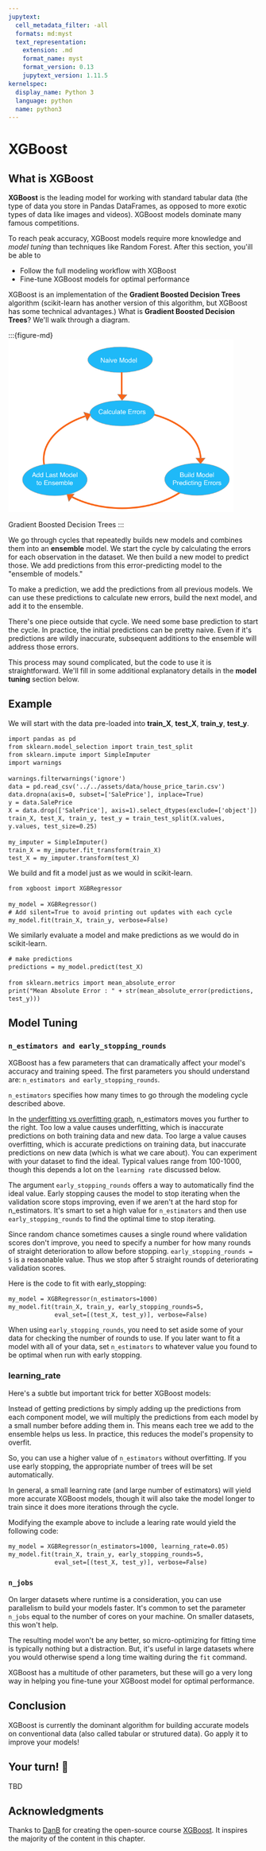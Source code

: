 ```yaml
---
jupytext:
  cell_metadata_filter: -all
  formats: md:myst
  text_representation:
    extension: .md
    format_name: myst
    format_version: 0.13
    jupytext_version: 1.11.5
kernelspec:
  display_name: Python 3
  language: python
  name: python3
---
```


# XGBoost

## What is XGBoost

**XGBoost** is the leading model for working with standard tabular data (the type of data you store in Pandas DataFrames, as opposed to more exotic types of data like images and videos). XGBoost models dominate many famous competitions. 

To reach peak accuracy, XGBoost models require more knowledge and  _model tuning_ than techniques like Random Forest. After this section, you'ill be able to 
- Follow the full modeling workflow with XGBoost 
- Fine-tune XGBoost models for optimal performance


XGBoost is an implementation of the **Gradient Boosted Decision Trees** algorithm (scikit-learn has another version of this algorithm, but XGBoost has some technical advantages.)  What is **Gradient Boosted Decision Trees**?  We'll walk through a diagram.

:::{figure-md}
<img src="../../../images/ml-advanced/xgboost/Gradient_boosted_decision_trees.png" width="90%" class="bg-white mb-1">

Gradient Boosted Decision Trees
:::

We go through cycles that repeatedly builds new models and combines them into an **ensemble** model.  We start the cycle by calculating the errors for each observation in the dataset.  We then build a new model to predict those.  We add predictions from this error-predicting model to the "ensemble of models."  

To make a prediction, we add the predictions from all previous models.  We can use these predictions to calculate new errors, build the next model, and add it to the ensemble.

There's one piece outside that cycle.  We need some base prediction to start the cycle. In practice, the initial predictions can be pretty naive. Even if it's predictions are wildly inaccurate, subsequent additions to the ensemble will address those errors.

This process may sound complicated, but the code to use it is straightforward. We'll fill in some additional explanatory details in the **model tuning** section below.

## Example

We will start with the data pre-loaded into **train_X**, **test_X**, **train_y**, **test_y**.

```{code-cell}
import pandas as pd
from sklearn.model_selection import train_test_split
from sklearn.impute import SimpleImputer
import warnings

warnings.filterwarnings('ignore')
data = pd.read_csv('../../assets/data/house_price_tarin.csv')
data.dropna(axis=0, subset=['SalePrice'], inplace=True)
y = data.SalePrice
X = data.drop(['SalePrice'], axis=1).select_dtypes(exclude=['object'])
train_X, test_X, train_y, test_y = train_test_split(X.values, y.values, test_size=0.25)

my_imputer = SimpleImputer()
train_X = my_imputer.fit_transform(train_X)
test_X = my_imputer.transform(test_X)
```

We build and fit a model just as we would in scikit-learn.

```{code-cell}
from xgboost import XGBRegressor

my_model = XGBRegressor()
# Add silent=True to avoid printing out updates with each cycle
my_model.fit(train_X, train_y, verbose=False)
```

We similarly evaluate a model and make predictions as we would do in scikit-learn.

```{code-cell}
# make predictions
predictions = my_model.predict(test_X)

from sklearn.metrics import mean_absolute_error
print("Mean Absolute Error : " + str(mean_absolute_error(predictions, test_y)))
```

## Model Tuning

### `n_estimators and early_stopping_rounds`

XGBoost has a few parameters that can dramatically affect your model's accuracy and training speed.  The first parameters you should understand are: `n_estimators and early_stopping_rounds`.

`n_estimators` specifies how many times to go through the modeling cycle described above.  

In the [underfitting vs overfitting graph](http://i.imgur.com/2q85n9s.png), n_estimators moves you further to the right.  Too low a value causes underfitting, which is inaccurate predictions on both training data and new data. Too large a value causes overfitting, which is accurate predictions on training data, but inaccurate predictions on new data (which is what we care about). You can experiment with your dataset to find the ideal.  Typical values range from 100-1000, though this depends a lot on the `learning rate` discussed below.

The argument `early_stopping_rounds` offers a way to automatically find the ideal value. Early stopping causes the model to stop iterating when the validation score stops improving, even if we aren't at the hard stop for n_estimators.  It's smart to set a high value for `n_estimators` and then use `early_stopping_rounds` to find the optimal time to stop iterating.

Since random chance sometimes causes a single round where validation scores don't improve, you need to specify a number for how many rounds of straight deterioration to allow before stopping.  `early_stopping_rounds = 5` is a reasonable value.  Thus we stop after 5 straight rounds of deteriorating validation scores.

Here is the code to fit with early_stopping:

```{code-cell}
my_model = XGBRegressor(n_estimators=1000)
my_model.fit(train_X, train_y, early_stopping_rounds=5, 
             eval_set=[(test_X, test_y)], verbose=False)
```

When using `early_stopping_rounds`, you need to set aside some of your data for checking the number of rounds to use.  If you later want to fit a model with all of your data, set `n_estimators` to whatever value you found to be optimal when run with early stopping.

### learning_rate
Here's a subtle but important trick for better XGBoost models:

Instead of getting predictions by simply adding up the predictions from each component model, we will multiply the predictions from each model by a small number before adding them in.  This means each tree we add to the ensemble helps us less.  In practice, this reduces the model's propensity to overfit.

So, you can use a higher value of `n_estimators` without overfitting.  If you use early stopping, the appropriate number of trees will be set automatically.

In general, a small learning rate (and large number of estimators) will yield more accurate XGBoost models, though it will also take the model longer to train since it does more iterations through the cycle.

Modifying the example above to include a learing rate would yield the following code:

```{code-cell}
my_model = XGBRegressor(n_estimators=1000, learning_rate=0.05)
my_model.fit(train_X, train_y, early_stopping_rounds=5, 
             eval_set=[(test_X, test_y)], verbose=False)
```

### `n_jobs`
On larger datasets where runtime is a consideration, you can use parallelism to build your models faster.  It's common to set the parameter `n_jobs` equal to the number of cores on your machine.  On smaller datasets, this won't help. 

The resulting model won't be any better, so micro-optimizing for fitting time is typically nothing but a distraction. But, it's useful in large datasets where you would otherwise spend a long time waiting during the `fit` command.

XGBoost has a multitude of other parameters, but these will go a very long way in helping you fine-tune your XGBoost model for optimal performance.

## Conclusion
XGBoost is currently the dominant algorithm for building accurate models on conventional data (also called tabular or strutured data).  Go apply it to improve your models!

## Your turn! 🚀

TBD

## Acknowledgments

Thanks to [DanB](https://www.kaggle.com/dansbecker) for creating the open-source course [XGBoost](https://www.kaggle.com/code/dansbecker/xgboost/input?select=train.csv). It inspires the majority of the content in this chapter.